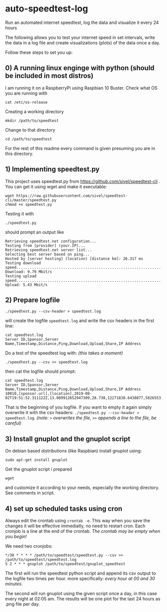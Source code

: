 # auto-speedtest-log
Run an automated internet speedtest, log the data and visualize it every 24 hours

The following allows you to test your internet speed in set intervals, write the data in a log file and create visualizations (plots) of the data once a day.

Follow these steps to set you up:

## 0) A running linux enginge with python (should be included in most distros)
I am running it on a RaspberryPi using Raspbian 10 Buster. Check what OS you are running with 
```
cat /etc/os-release
```
Creating a working directory
```
mkdir /path/to/speedtest
```
Change to that directory
```
cd /path/to/speedtest
```
For the rest of this readme every command is given presuming you are in this directory.

## 1) Implementing speedtest.py
This project uses speedtest.py from https://github.com/sivel/speedtest-cli . You can get it using wget and make it executable:
```
wget https://raw.githubusercontent.com/sivel/speedtest-cli/master/speedtest.py
chmod +x speedtest.py
```
Testing it with 
```
./speedtest.py
```
should prompt an output like
```
Retrieving speedtest.net configuration...
Testing from [provider] (your.IP)...
Retrieving speedtest.net server list...
Selecting best server based on ping...
Hosted by [server hosting] (location) [distance km]: 26.317 ms
Testing download speed................................................................................
Download: 9.79 Mbit/s
Testing upload speed................................................................................................
Upload: 5.43 Mbit/s
```
## 2) Prepare logfile
```
./speedtest.py --csv-header > speedtest.log
```
will create the logfile `speedtest.log` and write the csv headers in the first line:
```
cat speedtest.log
Server ID,Sponsor,Server Name,Timestamp,Distance,Ping,Download,Upload,Share,IP Address
```
Do a test of the speedtest log with: _(this takes a moment)_
```
./speedtest.py --csv >> speedtest.log
```
then cat the logfile should prompt:
```
cat speedtest.log
Server ID,Sponsor,Server Name,Timestamp,Distance,Ping,Download,Upload,Share,IP Address
10010,[sponsor.url],[location],2019-08-02T19:51:52.311122Z,13.089912652947309,28.738,12271838.6438877,5826553.658862884,,IP.##.##.##
```
That is the beginning of you logfile. If you want to empty it again simply overwrite it with the csv headers: `./speedtest.py --csv-header > speedtest.log`. _(note: `>` overwrites the file, `>>` appends a line to the file, be careful)_
## 3) Install gnuplot and the gnuplot script
On debian based distributions (like Raspbian) install gnuplot using:
```
sudo apt-get install gnuplot
```
Get the gnuplot script i prepared 
```
wget 
```
and customize it according to your needs, especially the working directory. See comments in script.
## 4) set up scheduled tasks using cron
Always edit the crontab using `crontab -e`. This way when you save the changes it will be effective immediatly, no need to restart cron. Each cronjob is a line at the end of the crontab. _The crontab may be empty when you begin!_

We need two cronjobs:
```
*/30 * * * * /path/to/speedtest/speedtest.py --csv >> /path/to/speedtest/speedtest.log
5 2 * * * gnuplot /path/to/speedtest/gnuplot_speedtest
```
The first will run the speedtest python script and append its csv output to the logfile two times per hour. more specifically: *every hour at 00 and 30 minutes*.

The second will run gnuplot using the given script once a day, in this case every night at 02:05 am. The results will be one plot for the last 24 hours as .png file per day.

